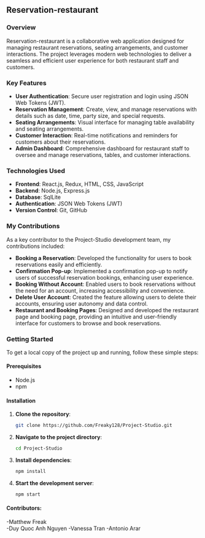 ## Reservation-restaurant


### Overview
Reservation-restaurant is a collaborative web application designed for managing restaurant reservations, seating arrangements, and customer interactions. The project leverages modern web technologies to deliver a seamless and efficient user experience for both restaurant staff and customers.

### Key Features
- **User Authentication**: Secure user registration and login using JSON Web Tokens (JWT).
- **Reservation Management**: Create, view, and manage reservations with details such as date, time, party size, and special requests.
- **Seating Arrangements**: Visual interface for managing table availability and seating arrangements.
- **Customer Interaction**: Real-time notifications and reminders for customers about their reservations.
- **Admin Dashboard**: Comprehensive dashboard for restaurant staff to oversee and manage reservations, tables, and customer interactions.

### Technologies Used
- **Frontend**: React.js, Redux, HTML, CSS, JavaScript
- **Backend**: Node.js, Express.js
- **Database**: SqlLite
- **Authentication**: JSON Web Tokens (JWT)
- **Version Control**: Git, GitHub

### My Contributions
As a key contributor to the Project-Studio development team, my contributions included:

- **Booking a Reservation**: Developed the functionality for users to book reservations easily and efficiently.
- **Confirmation Pop-up**: Implemented a confirmation pop-up to notify users of successful reservation bookings, enhancing user experience.
- **Booking Without Account**: Enabled users to book reservations without the need for an account, increasing accessibility and convenience.
- **Delete User Account**: Created the feature allowing users to delete their accounts, ensuring user autonomy and data control.
- **Restaurant and Booking Pages**: Designed and developed the restaurant page and booking page, providing an intuitive and user-friendly interface for customers to browse and book reservations.

### Getting Started
To get a local copy of the project up and running, follow these simple steps:

#### Prerequisites
- Node.js
- npm

#### Installation
1. **Clone the repository**:
   ```bash
   git clone https://github.com/Freaky128/Project-Studio.git
   ```
2. **Navigate to the project directory**:
   ```bash
   cd Project-Studio
   ```
3. **Install dependencies**:
   ```bash
   npm install
   ```
4. **Start the development server**:
   ```bash
   npm start
   ```

#### Contributors:
-Matthew Freak  
-Duy Quoc Anh Nguyen 
-Vanessa Tran
-Antonio Arar
